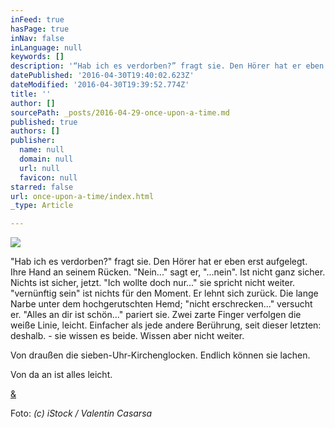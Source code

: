 ```yaml
---
inFeed: true
hasPage: true
inNav: false
inLanguage: null
keywords: []
description: '“Hab ich es verdorben?” fragt sie. Den Hörer hat er eben erst aufgelegt. Ihre Hand an seinem Rücken. “Nein…” sagt er, “...nein”. Ist nicht ganz sicher. Nichts ist sicher, jetzt. “Ich wollte doch nur…” sie spricht nicht weiter. “vernünftig sein” ist nichts für den Moment. Er lehnt sich zurück. Die lange Narbe unter dem hochgerutschten Hemd; “nicht erschrecken…” versucht er. “Alles an dir ist schön…” pariert sie. Zwei zarte Finger verfolgen die weiße Linie, leicht. Einfacher als jede andere Berührung, seit dieser letzten: deshalb. - sie wissen es beide. Wissen aber nicht weiter. '
datePublished: '2016-04-30T19:40:02.623Z'
dateModified: '2016-04-30T19:39:52.774Z'
title: ''
author: []
sourcePath: _posts/2016-04-29-once-upon-a-time.md
published: true
authors: []
publisher:
  name: null
  domain: null
  url: null
  favicon: null
starred: false
url: once-upon-a-time/index.html
_type: Article

---
```

![](https://the-grid-user-content.s3-us-west-2.amazonaws.com/d4f4f138-fd0c-4a59-96ff-a21877dc4f3d.jpg)

"Hab ich es verdorben?" fragt sie. Den Hörer hat er eben erst aufgelegt. Ihre Hand an seinem Rücken. "Nein..." sagt er, "...nein". Ist nicht ganz sicher. Nichts ist sicher, jetzt. "Ich wollte doch nur..." sie spricht nicht weiter. "vernünftig sein" ist nichts für den Moment. Er lehnt sich zurück. Die lange Narbe unter dem hochgerutschten Hemd; "nicht erschrecken..." versucht er. "Alles an dir ist schön..." pariert sie. Zwei zarte Finger verfolgen die weiße Linie, leicht. Einfacher als jede andere Berührung, seit dieser letzten: deshalb. - sie wissen es beide. Wissen aber nicht weiter. 

Von draußen die sieben-Uhr-Kirchenglocken. Endlich können sie lachen. 

Von da an ist alles leicht. 

[&][0]

Foto: _(c) iStock / Valentin Casarsa_

[0]: https://open.spotify.com/track/7bl0gmlbE9AOEV2fKp0wds